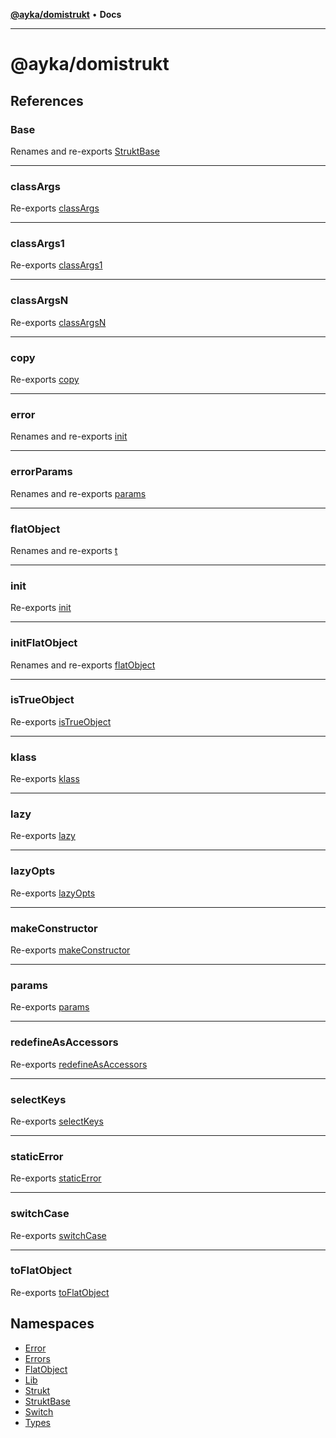 [**@ayka/domistrukt**](README.md) • **Docs**

***

# @ayka/domistrukt

## References

### Base

Renames and re-exports [StruktBase](namespaces/StruktBase/classes/StruktBase.md)

***

### classArgs

Re-exports [classArgs](namespaces/Types/type-aliases/classArgs.md)

***

### classArgs1

Re-exports [classArgs1](namespaces/Types/type-aliases/classArgs1.md)

***

### classArgsN

Re-exports [classArgsN](namespaces/Types/type-aliases/classArgsN.md)

***

### copy

Re-exports [copy](namespaces/FlatObject/functions/copy.md)

***

### error

Renames and re-exports [init](namespaces/Error/functions/init.md)

***

### errorParams

Renames and re-exports [params](namespaces/Error/type-aliases/params.md)

***

### flatObject

Renames and re-exports [t](namespaces/FlatObject/classes/t.md)

***

### init

Re-exports [init](namespaces/Strukt/functions/init.md)

***

### initFlatObject

Renames and re-exports [flatObject](namespaces/FlatObject/functions/flatObject.md)

***

### isTrueObject

Re-exports [isTrueObject](namespaces/FlatObject/functions/isTrueObject.md)

***

### klass

Re-exports [klass](namespaces/Lib/functions/klass.md)

***

### lazy

Re-exports [lazy](namespaces/Lib/functions/lazy.md)

***

### lazyOpts

Re-exports [lazyOpts](namespaces/Lib/type-aliases/lazyOpts.md)

***

### makeConstructor

Re-exports [makeConstructor](namespaces/Lib/functions/makeConstructor.md)

***

### params

Re-exports [params](namespaces/Strukt/type-aliases/params.md)

***

### redefineAsAccessors

Re-exports [redefineAsAccessors](namespaces/Lib/functions/redefineAsAccessors.md)

***

### selectKeys

Re-exports [selectKeys](namespaces/Lib/functions/selectKeys.md)

***

### staticError

Re-exports [staticError](namespaces/Error/functions/staticError.md)

***

### switchCase

Re-exports [switchCase](namespaces/Switch/functions/switchCase.md)

***

### toFlatObject

Re-exports [toFlatObject](namespaces/FlatObject/functions/toFlatObject.md)

## Namespaces

- [Error](namespaces/Error/README.md)
- [Errors](namespaces/Errors/README.md)
- [FlatObject](namespaces/FlatObject/README.md)
- [Lib](namespaces/Lib/README.md)
- [Strukt](namespaces/Strukt/README.md)
- [StruktBase](namespaces/StruktBase/README.md)
- [Switch](namespaces/Switch/README.md)
- [Types](namespaces/Types/README.md)
